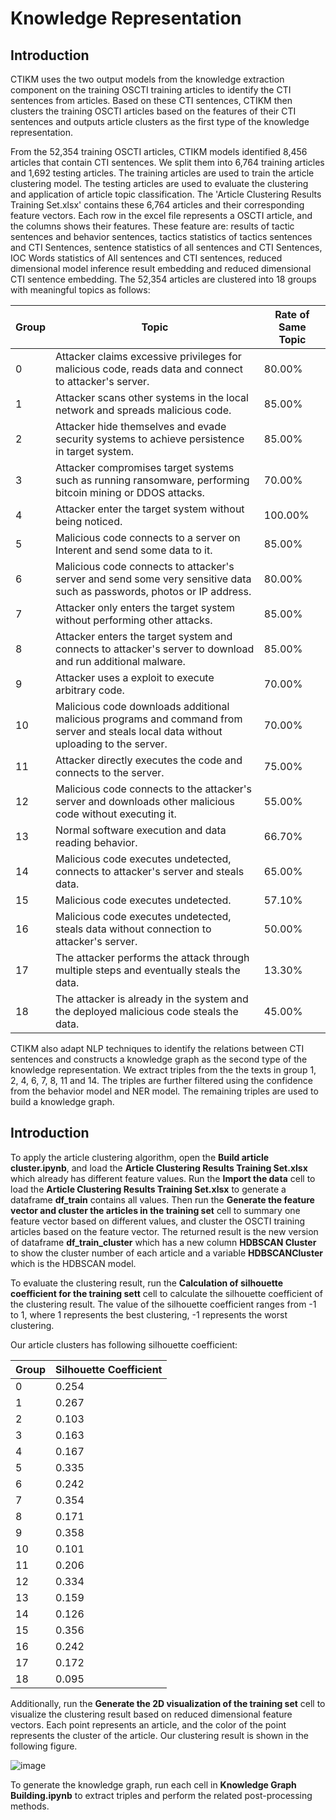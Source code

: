 # Knowledge Representation

## Introduction
CTIKM uses the two output models from the knowledge extraction component on the training OSCTI training articles to identify the CTI sentences from articles. Based on these CTI sentences, CTIKM then clusters the training OSCTI articles based on the features of their CTI sentences and outputs article clusters as the first type of the knowledge representation. 

From the 52,354 training OSCTI articles, CTIKM models identified 8,456 articles that contain CTI sentences. We split them into 6,764 training articles and 1,692 testing articles. The training articles are used to train the article clustering model. The testing articles are used to evaluate the clustering and application of article topic classification. The 'Article Clustering Results Training Set.xlsx' contains these 6,764 articles and their corresponding feature vectors. Each row in the excel file represents a OSCTI article, and the columns shows their features. These feature are: results of tactic sentences and behavior sentences, tactics statistics of tactics sentences and CTI Sentences, sentence statistics of all sentences and CTI Sentences, IOC Words statistics of All sentences and CTI sentences, reduced dimensional model inference result embedding and reduced dimensional CTI sentence embedding. The 52,354 articles are clustered into 18 groups with meaningful topics as follows:

| Group | Topic                                                                                                                                 | Rate of Same Topic |
|-------|---------------------------------------------------------------------------------------------------------------------------------------|--------------------|
| 0     | Attacker claims excessive privileges for malicious code, reads data and connect to attacker's server.                                 | 80.00%             |
| 1     | Attacker scans other systems in the local network and spreads malicious code.                                                         | 85.00%             |
| 2     | Attacker hide themselves and evade security systems to achieve persistence in target system.                                          | 85.00%             |
| 3     | Attacker compromises target systems such as running ransomware, performing bitcoin mining or DDOS attacks.                            | 70.00%             |
| 4     | Attacker enter the target system without being noticed.                                                                               | 100.00%            |
| 5     | Malicious code connects to a server on Interent and send some data to it.                                                             | 85.00%             |
| 6     | Malicious code connects to attacker's server and send some very sensitive data such as passwords, photos or IP address.               | 80.00%             |
| 7     | Attacker only enters the target system without performing other attacks.                                                              | 85.00%             |
| 8     | Attacker enters the target system and connects to attacker's server to download and run additional malware.                           | 85.00%             |
| 9     | Attacker uses a exploit to execute arbitrary code.                                                                                    | 70.00%             |
| 10    | Malicious code downloads additional malicious programs and command from server and steals local data without uploading to the server. | 70.00%             |
| 11    | Attacker directly executes the code and connects to the server.                                                                       | 75.00%             |
| 12    | Malicious code connects to the attacker's server and downloads other malicious code without executing it.                             | 55.00%             |
| 13    | Normal software execution and data reading behavior.                                                                                  | 66.70%             |
| 14    | Malicious code executes undetected, connects to attacker's server and steals data.                                                    | 65.00%             |
| 15    | Malicious code executes undetected.                                                                                                   | 57.10%             |
| 16    | Malicious code executes undetected, steals data without connection to attacker's server.                                              | 50.00%             |
| 17    | The attacker performs the attack through multiple steps and eventually steals the data.                                               | 13.30%             |
| 18    | The attacker is already in the system and the deployed malicious code steals the data.                                                | 45.00%             |

CTIKM also adapt NLP techniques to identify the relations between CTI sentences and constructs a knowledge graph as the second type of the knowledge representation. We extract triples from the the texts in group 1, 2, 4, 6, 7, 8, 11 and 14. The triples are further filtered using the confidence from the behavior model and NER model. The remaining triples are used to build a knowledge graph.  

## Introduction 
To apply the article clustering algorithm, open the **Build article cluster.ipynb**, and load the **Article Clustering Results Training Set.xlsx** which already has different feature values. Run the **Import the data** cell to load the **Article Clustering Results Training Set.xlsx** to generate a dataframe **df_train** contains all values. Then run the **Generate the feature vector and cluster the articles in the training set** cell to summary one feature vector based on different values, and cluster the OSCTI training articles based on the feature vector. The returned result is the new version of dataframe **df_train_cluster** which has a new column **HDBSCAN Cluster** to show the cluster number of each article and a variable **HDBSCANCluster** which is the HDBSCAN model.

To evaluate the clustering result, run the **Calculation of silhouette coefficient for the training sett** cell to calculate the silhouette coefficient of the clustering result. The value of the silhouette coefficient ranges from -1 to 1, where 1 represents the best clustering, -1 represents the worst clustering.

Our article clusters has following silhouette coefficient: 

| Group | Silhouette Coefficient |
|-------|------------------------|
| 0     | 0.254                  |
| 1     | 0.267                  |
| 2     | 0.103                  |
| 3     | 0.163                  |
| 4     | 0.167                  |
| 5     | 0.335                  |
| 6     | 0.242                  |
| 7     | 0.354                  |
| 8     | 0.171                  |
| 9     | 0.358                  |
| 10    | 0.101                  |
| 11    | 0.206                  |
| 12    | 0.334                  |
| 13    | 0.159                  |
| 14    | 0.126                  |
| 15    | 0.356                  |
| 16    | 0.242                  |
| 17    | 0.172                  |
| 18    | 0.095                  |

Additionally, run the **Generate the 2D visualization of the training set** cell to visualize the clustering result based on reduced dimensional feature vectors. Each point represents an article, and the color of the point represents the cluster of the article. Our clustering result is shown in the following figure.

![image](https://i.imgur.com/z8fkI6j.jpg)


To generate the knowledge graph, run each cell in **Knowledge Graph Building.ipynb** to extract triples and perform the related post-processing methods.

